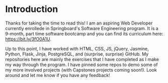 # Introduction

Thanks for taking the time to read this! I am an aspiring Web Developer currently enrollede in Springboard's Software Engineering program. It is a 9-month, part time software bootcamp and you can find its curriculum here: https://bit.ly/3fO0A1U.

Up to this point, I have worked with HTML, CSS, JS, jQuery, Jasmine, Python, Flask, Jinja, PostgreSQL, and (surprise, surprise) GitHub. My repositories here are mainly the exercises that I have completed as I make my way through the program. I have pinned some repos to demo some of my more involved projects (with Capstones projects coming soon!). Look around and let me know if you have any feedback!
